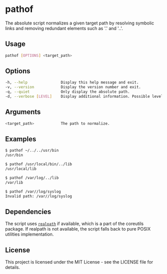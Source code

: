 # pathof

The absolute script normalizes a given target path by resolving symbolic links
and removing redundant elements such as '.' and '..'.

## Usage

```sh
pathof [OPTIONS] <target_path>
```

## Options

```sh
-h, --help               Display this help message and exit.
-v, --version            Display the version number and exit.
-q, --quiet              Only display the absolute path.
-d, --verbose [LEVEL]    Display additional information. Possible levels: debug, info (default), quiet.
```

## Arguments

```sh
<target_path>            The path to normalize.
```

## Examples

```sh
$ pathof ~/../../usr/bin
/usr/bin

$ pathof /usr/local/bin/../lib
/usr/local/lib

$ pathof /var/log/../lib
/var/lib

$ pathof /var//log/syslog
Invalid path: /var//log/syslog
```

## Dependencies

The script uses
[`realpath`](https://www.gnu.org/software/coreutils/manual/html_node/realpath-invocation.html#realpath-invocation)
if available, which is a part of the coreutils package. If realpath is not
available, the script falls back to pure POSIX utilities implementation.

## License

This project is licensed under the MIT License - see the LICENSE file for
details.
